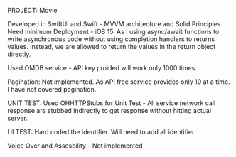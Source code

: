 

PROJECT: Movie

Developed in SwiftUI and Swift - MVVM architecture and Solid Principles
Need minimum Deployment - iOS 15. As I using async/await functions to write asynchronous code without using completion handlers to returns values. Instead, we are allowed to return the values in the return object directly.

Used OMDB service - API key proided will work only 1000 times. 

Pagination: Not implemented. As API free service provides only 10 at a time. I have not covered pagination.

UNIT TEST:
Used OHHTTPStubs for Unit Test - All service network call response are stubbed indirectly to get response without hitting actual server.

UI TEST:
Hard coded the identifier. Will need to add all identifier 

Voice Over and Assesbility - Not implemented
